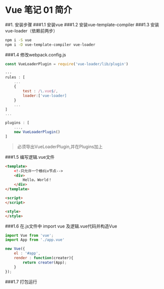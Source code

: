 # Vue 笔记 01 简介
##1. 安装步骤
###1.1 安装vue
###1.2 安装vue-template-compiler
###1.3 安装vue-loader（依赖前两步）
``` Bash 
npm i -S vue
npm i -D vue-template-compiler vue-loader
```

###1.4 修改webpack.config.js

``` Javascript {class=line-numbers}
const VueLoaderPlugin = require('vue-loader/lib/plugin')

···
rules : [
    ...
    {
        test : /\.vue$/,
        loader:['vue-loader]
    }
    ...
]
...

plugins : [
    ...,
    new VueLoaderPlugin()
]
```
>必须导出VueLoaderPlugin,并在Plugins加上

###1.5 编写逻辑.vue文件
``` Html {class=line-numbers}
<template>
    <!-只允许一个根div节点-->
    <div>
        Hello，World！
    </div>
</template>

<script>
</script>

<style>
</style>
```

###1.6 在.js文件中 import vue 及逻辑.vue代码并构造Vue
``` Javascript {class=line-numbers}
import Vue from 'vue';
import App from './app.vue'

new Vue({
    el : '#app',
    render : function(creater){
        return creater(App);
    }
});
```

###1.7 打包运行